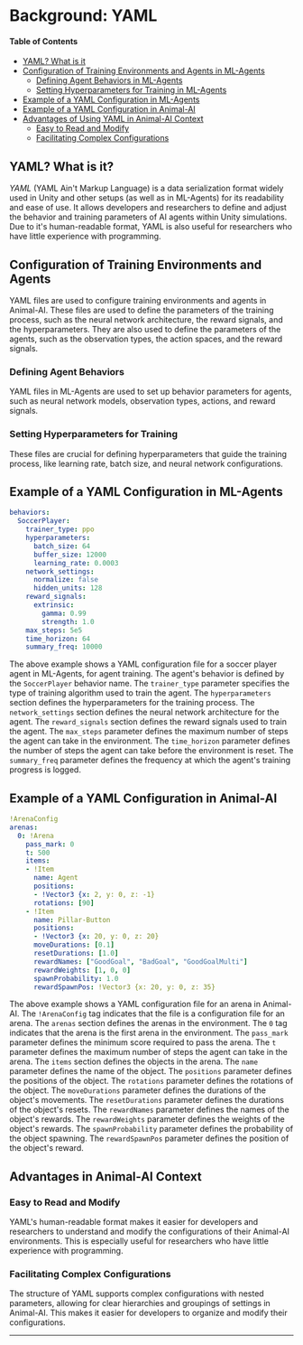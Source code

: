 # Background: YAML

#### Table of Contents

- [YAML? What is it](#yaml-what-is-it)
- [Configuration of Training Environments and Agents in ML-Agents](#configuration-of-training-environments-and-agents-in-ml-agents)
  - [Defining Agent Behaviors in ML-Agents](#defining-agent-behaviors-in-ml-agents)
  - [Setting Hyperparameters for Training in ML-Agents](#setting-hyperparameters-for-training-in-ml-agents)
- [Example of a YAML Configuration in ML-Agents](#example-of-a-yaml-configuration-in-ml-agents)
- [Example of a YAML Configuration in Animal-AI](#example-of-a-yaml-configuration-in-animal-ai)
- [Advantages of Using YAML in Animal-AI Context](#advantages-of-using-yaml-in-animal-ai-context)
  - [Easy to Read and Modify](#easy-to-read-and-modify)
  - [Facilitating Complex Configurations](#facilitating-complex-configurations)


## YAML? What is it?

*YAML* (YAML Ain't Markup Language) is a data serialization format widely used in Unity and other setups (as well as in ML-Agents) for its readability and ease of use. It allows developers and researchers to define and adjust the behavior and training parameters of AI agents within Unity simulations. Due to it's human-readable format, YAML is also useful for researchers who have little experience with programming. 

## Configuration of Training Environments and Agents

YAML files are used to configure training environments and agents in Animal-AI. These files are used to define the parameters of the training process, such as the neural network architecture, the reward signals, and the hyperparameters. They are also used to define the parameters of the agents, such as the observation types, the action spaces, and the reward signals. 

### Defining Agent Behaviors

YAML files in ML-Agents are used to set up behavior parameters for agents, such as neural network models, observation types, actions, and reward signals. 

### Setting Hyperparameters for Training

These files are crucial for defining hyperparameters that guide the training process, like learning rate, batch size, and neural network configurations. 

## Example of a YAML Configuration in ML-Agents

```yaml
behaviors:
  SoccerPlayer:
    trainer_type: ppo
    hyperparameters:
      batch_size: 64
      buffer_size: 12000
      learning_rate: 0.0003
    network_settings:
      normalize: false
      hidden_units: 128
    reward_signals:
      extrinsic:
        gamma: 0.99
        strength: 1.0
    max_steps: 5e5
    time_horizon: 64
    summary_freq: 10000
```
The above example shows a YAML configuration file for a soccer player agent in ML-Agents, for agent training. The agent's behavior is defined by the `SoccerPlayer` behavior name. The `trainer_type` parameter specifies the type of training algorithm used to train the agent. The `hyperparameters` section defines the hyperparameters for the training process. The `network_settings` section defines the neural network architecture for the agent. The `reward_signals` section defines the reward signals used to train the agent. The `max_steps` parameter defines the maximum number of steps the agent can take in the environment. The `time_horizon` parameter defines the number of steps the agent can take before the environment is reset. The `summary_freq` parameter defines the frequency at which the agent's training progress is logged. 

## Example of a YAML Configuration in Animal-AI

```yaml
!ArenaConfig
arenas:
  0: !Arena
    pass_mark: 0
    t: 500
    items:
    - !Item
      name: Agent
      positions:
      - !Vector3 {x: 2, y: 0, z: -1}
      rotations: [90]
    - !Item
      name: Pillar-Button
      positions:
      - !Vector3 {x: 20, y: 0, z: 20}
      moveDurations: [0.1]
      resetDurations: [1.0]
      rewardNames: ["GoodGoal", "BadGoal", "GoodGoalMulti"]
      rewardWeights: [1, 0, 0]
      spawnProbability: 1.0
      rewardSpawnPos: !Vector3 {x: 20, y: 0, z: 35}
```
The above example shows a YAML configuration file for an arena in Animal-AI. The `!ArenaConfig` tag indicates that the file is a configuration file for an arena. The `arenas` section defines the arenas in the environment. The `0` tag indicates that the arena is the first arena in the environment. The `pass_mark` parameter defines the minimum score required to pass the arena. The `t` parameter defines the maximum number of steps the agent can take in the arena. The `items` section defines the objects in the arena. The `name` parameter defines the name of the object. The `positions` parameter defines the positions of the object. The `rotations` parameter defines the rotations of the object. The `moveDurations` parameter defines the durations of the object's movements. The `resetDurations` parameter defines the durations of the object's resets. The `rewardNames` parameter defines the names of the object's rewards. The `rewardWeights` parameter defines the weights of the object's rewards. The `spawnProbability` parameter defines the probability of the object spawning. The `rewardSpawnPos` parameter defines the position of the object's reward.

## Advantages in Animal-AI Context

### Easy to Read and Modify

YAML's human-readable format makes it easier for developers and researchers to understand and modify the configurations of their Animal-AI environments. This is especially useful for researchers who have little experience with programming. 

### Facilitating Complex Configurations

The structure of YAML supports complex configurations with nested parameters, allowing for clear hierarchies and groupings of settings in Animal-AI. This makes it easier for developers to organize and modify their configurations. 

---